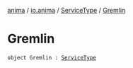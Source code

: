 [anima](../../index.md) / [io.anima](../index.md) / [ServiceType](index.md) / [Gremlin](./-gremlin.md)

# Gremlin

`object Gremlin : `[`ServiceType`](index.md)